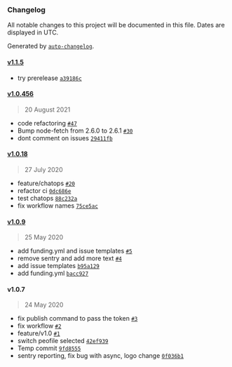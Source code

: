 ### Changelog

All notable changes to this project will be documented in this file. Dates are displayed in UTC.

Generated by [`auto-changelog`](https://github.com/CookPete/auto-changelog).

#### [v1.1.5](https://github.com/onlyutkarsh/git-config-user-profiles/compare/v1.0.456...v1.1.5)

- try prerelease [`a39186c`](https://github.com/onlyutkarsh/git-config-user-profiles/commit/a39186c17f73a9a1a78ff60003936f3e1cb03227)

#### [v1.0.456](https://github.com/onlyutkarsh/git-config-user-profiles/compare/v1.0.18...v1.0.456)

> 20 August 2021

- code refactoring [`#47`](https://github.com/onlyutkarsh/git-config-user-profiles/pull/47)
- Bump node-fetch from 2.6.0 to 2.6.1 [`#30`](https://github.com/onlyutkarsh/git-config-user-profiles/pull/30)
- dont comment on issues [`29411fb`](https://github.com/onlyutkarsh/git-config-user-profiles/commit/29411fba2bef504e945690f8e02785c616a6ee96)

#### [v1.0.18](https://github.com/onlyutkarsh/git-config-user-profiles/compare/v1.0.9...v1.0.18)

> 27 July 2020

- feature/chatops [`#20`](https://github.com/onlyutkarsh/git-config-user-profiles/pull/20)
- refactor ci [`0dc686e`](https://github.com/onlyutkarsh/git-config-user-profiles/commit/0dc686ece2508ee7c7b165087019007b834b7236)
- test chatops [`88c232a`](https://github.com/onlyutkarsh/git-config-user-profiles/commit/88c232ad34c7289254e138866d07997acf6ea324)
- fix workflow names [`75ce5ac`](https://github.com/onlyutkarsh/git-config-user-profiles/commit/75ce5ac9b5794e529f46ecc034dcac11dd45c56e)

#### [v1.0.9](https://github.com/onlyutkarsh/git-config-user-profiles/compare/v1.0.7...v1.0.9)

> 25 May 2020

- add funding.yml and issue templates [`#5`](https://github.com/onlyutkarsh/git-config-user-profiles/pull/5)
- remove sentry and add more text [`#4`](https://github.com/onlyutkarsh/git-config-user-profiles/pull/4)
- add issue templates [`b95a129`](https://github.com/onlyutkarsh/git-config-user-profiles/commit/b95a129c2605038ebc366388429da2c068d819b7)
- add funding.yml [`bacc927`](https://github.com/onlyutkarsh/git-config-user-profiles/commit/bacc9275ec95efc26cdf8619b80ab9c3debc4fa0)

#### v1.0.7

> 24 May 2020

- fix publish command to pass the token [`#3`](https://github.com/onlyutkarsh/git-config-user-profiles/pull/3)
- fix workflow [`#2`](https://github.com/onlyutkarsh/git-config-user-profiles/pull/2)
- feature/v1.0 [`#1`](https://github.com/onlyutkarsh/git-config-user-profiles/pull/1)
- switch peofile selected [`42ef939`](https://github.com/onlyutkarsh/git-config-user-profiles/commit/42ef939022d567cc827a3c659b7a5f3b63147399)
- Temp commit [`9fd8555`](https://github.com/onlyutkarsh/git-config-user-profiles/commit/9fd8555b7b7727d0c8fbdf54355d5183f0aab20b)
- sentry reporting, fix bug with async, logo change [`0f036b1`](https://github.com/onlyutkarsh/git-config-user-profiles/commit/0f036b1e903977129e60c211dca36b18089f659c)
